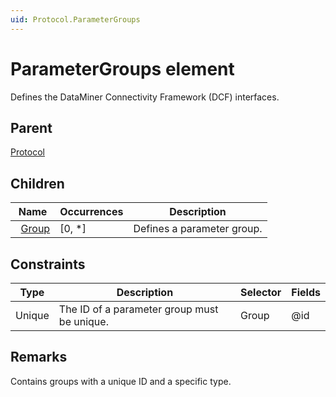 ```yaml
---
uid: Protocol.ParameterGroups
---
```


# ParameterGroups element

Defines the DataMiner Connectivity Framework (DCF) interfaces.<!-- RN 5663 -->

## Parent

[Protocol](xref:Protocol)

## Children

|Name|Occurrences|Description|
|--- |--- |--- |
|&nbsp;&nbsp;[Group](xref:Protocol.ParameterGroups.Group)|[0, *]|Defines a parameter group.|

## Constraints

|Type|Description|Selector|Fields|
|--- |--- |--- |--- |
|Unique |The ID of a parameter group must be unique. |Group |@id |

## Remarks

Contains groups with a unique ID and a specific type.
